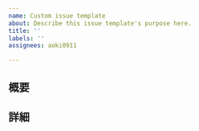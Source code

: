 ```yaml
---
name: Custom issue template
about: Describe this issue template's purpose here.
title: ''
labels: ''
assignees: aoki0911

---
```


## 概要


## 詳細
